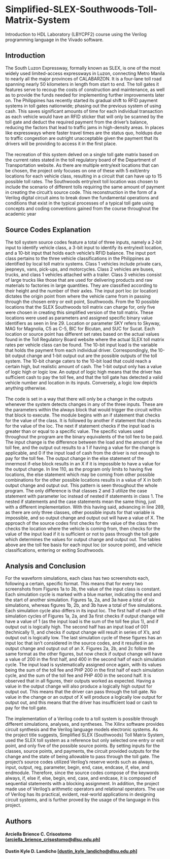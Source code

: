 # Simplified-SLEX-Southwoods-Toll-Matrix-System
Introduction to HDL Laboratory (LBYCPF2) course using the Verilog programming language in the Vivado software.

## Introduction
The South Luzon Expressway, formally known as SLEX, is one of the most widely used 
limited-access expressways in Luzon, connecting Metro Manila to nearly all the major provinces 
of CALABARZON. It is a four-lane toll road spanning nearly 50 kilometers in length from start 
to end. The toll gates it features serve to recoup the costs of construction and maintenance, as well 
as to provide the funds needed for implementing further improvements later on. The Philippines 
has recently started its gradual shift to RFID payment systems in toll gates nationwide; phasing 
out the previous system of using cash. This saves significant amounts of time for each individual 
transaction as each vehicle would have an RFID sticker that will only be scanned by the toll gate 
and deduct the required payment from the driver’s balance, reducing the factors that lead to traffic 
jams in high-density areas. In places like expressways where faster travel times are the status quo, 
holdups due to traffic congestion are outright unacceptable given the payment that its drivers will 
be providing to access it in the first place.<br/><br/>
The recreation of this system delved on a single toll gate matrix based on the current rates 
stated in the toll regulatory board of the Department of Transportation website. As there are 
multiple entry/exit locations that can be chosen, the project only focuses on one of these with 5 
exit/entry locations for each vehicle class, resulting in a circuit that can have up to 15 possible toll 
rates. The Southwoods entry/exit toll location was chosen to include the scenario of different tolls 
requiring the same amount of payment in creating the circuit’s source code. This reconstruction in 
the form of a Verilog digital circuit aims to break down the fundamental operations and conditions 
that exist in the typical processes of a typical toll gate using concepts and coding conventions 
gained from the course throughout the academic year

## Source Codes Explanation
The toll system source codes feature a total of three inputs, namely a 2-bit input to identify 
vehicle class, a 3-bit input to identify its entry/exit location, and a 10-bit input that holds each 
vehicle’s RFID balance. The input port class pertains to the three vehicle classifications in the 
Philippines as identified by local toll matrix systems. Class 1 vehicles include private cars, 
jeepneys, vans, pick-ups, and motorcycles. Class 2 vehicles are buses, trucks, and class 1 vehicles 
attached with a trailer. Class 3 vehicles consist of large trucks like those that are used for delivering 
products and raw materials to factories in large quantities. They are classified according to their 
height and the number of their axles. The input port loc (or location) dictates the origin point from 
where the vehicle came from in passing through the chosen entry or exit point, Southwoods. From 
the 10 possible locations that the SLEX Southwoods toll matrix can charge for, only five were 
chosen in creating this simplified version of the toll matrix. These locations were used as 
parameters and assigned specific binary value identifiers as seen in line 29. Location or parameter 
SKY refers to Skyway, MAG for Magnolia, C5 as C-5, BIC for Bicutan, and SUC for Sucat. Each 
location or source point has different set rates based on the actual values found in the Toll 
Regulatory Board website where the actual SLEX toll matrix rates per vehicle class can be found. 
The 10-bit input load is the variable that holds the payment from each individual driver. 
Correspondingly, the 10-bit output change and 1-bit output out are the possible outputs of the toll 
system. The 10-bit change caters to the 10-bit load that could reach a certain high, but realistic 
amount of cash. The 1-bit output only has a value of logic high or logic low. An output of logic 
high means that the driver has sufficient cash to pay the toll fee, and that the toll gate has detected 
a valid vehicle number and location in its inputs. Conversely, a logic low depicts anything 
otherwise.<br/><br/>
The code is set in a way that there will only be a change in the outputs whenever the system 
detects changes in any of the three inputs. These are the parameters within the always block that 
would trigger the circuit within that block to execute. The module begins with an if statement that 
checks for the value of the class. It is followed by another if statement that checks for the value of 
the loc. The next if statement checks if the input load is greater than or equal to a specific value. 
The specific values used throughout the program are the binary equivalents of the toll fee to be 
paid. The input change is the difference between the load and the amount of the toll fee, and the 
output out results to a 1 if having a value for the change is applicable, and 0 if the input load of 
cash from the driver is not enough to pay for the toll fee. The output change in the else statement 
of the innermost if-else block results in an X if it is impossible to have a value for the output 
change. In line 110, as the program only limits to having five locations, the else statement which 
may be coming from other possible combinations for the other possible locations results in a value 
of X in both output change and output out. This pattern is seen throughout the whole program. The 
only difference is that classes 2 and 3 utilize the case statement with parameter loc instead of nested 
if statements in class 1. The nested if statements and the case statements mean the same thing, just 
with a different implementation. With this having said, advancing in line 289, as there are only 
three classes, other possible inputs for that variable is impossible, and so output change and output 
out will have a value of X. The approach of the source codes first checks for the value of the class 
then checks the location where the vehicle is coming from, then checks for the value of the input 
load if it is sufficient or not to pass through the toll gate which determines the values for output 
change and output out. The tables above are the toll fee basis for each input loc (or source point), 
and vehicle classifications, entering or exiting Southwoods.

## Analysis and Conclusion
For the waveform simulations, each class has two screenshots each, following a certain, 
specific format. This means that for every two screenshots from Figures 1a to 3b, the value of the 
input class is constant. Each simulation cycle is marked with a blue marker, indicating the end and 
the start of another simulation. Figures 1a, 2a, and 3a have a total of six simulations, whereas 
figures 1b, 2b, and 3b have a total of five simulations. Each simulation cycle also differs in its 
input loc. The first half of each of the simulation cycles of Figures 1a, 2a, and 3a first checks if 
output change will have a value of 1 (as the input load is the sum of the toll fee plus 1), and if 
output out is logically high. The second half has an input load of 001 (technically 1), and checks 
if output change will result in series of X’s, and output out is logically low. The last simulation 
cycle of these figures has an input loc that isn’t considered in the source codes, and it resulted in 
an output change and output out of an X. Figures 2a, 2b, and 2c follow the same format as the 
other figures, but now check if output change will have a value of 200 in the first half, and 400 in 
the second half of each simulation cycle. The input load is systematically assigned once again, 
with its values being the sum of the toll fee and PHP 200 in the first half of each simulation cycle, 
and the sum of the toll fee and PHP 400 in the second half. It is observed that in all figures, their 
outputs worked as expected. Having a value in the output change will also produce a logically high 
output for output out. This means that the driver can pass through the toll gate. No value in the 
change or an output of X will produce a logically low output for output out, and this means that 
the driver has insufficient load or cash to pay for the toll gate. <br/><br/>
The implementation of a Verilog code to a toll system is possible through different 
simulations, analyses, and syntheses. The Xilinx software provides circuit synthesis and the 
Verilog language models electronic systems. As the project title suggests, Simplified SLEX 
(Southwoods) Toll Matrix System, used the SLEX toll system as a reference but only selected one 
entry or exit point, and only five of the possible source points. By setting inputs for the classes, 
source points, and payments, the circuit provided outputs for the change and the state of being 
allowable to pass through the toll gate. The project’s source codes utilized Verilog’s reserve words 
such as always, input, output, reg, parameter, begin, end, case, endcase, if, else, and endmodule. 
Therefore, since the source codes compose of the keywords always, if, else if, else, begin, end, 
case, and endcase, it is composed of sequential statements with a blocking assignment. In addition, 
the project made use of Verilog’s arithmetic operators and relational operators. The use of Verilog 
has its practical, evident, real-world applications in designing circuit systems, and is further proved 
by the usage of the language in this project.

## Authors

#### Arciella Brience C. Crisostomo [arciella_brience_crisostomo@dlsu.edu.ph]

#### Dustin Kyle D. Landicho [dustin_kyle_landicho@dlsu.edu.ph]
